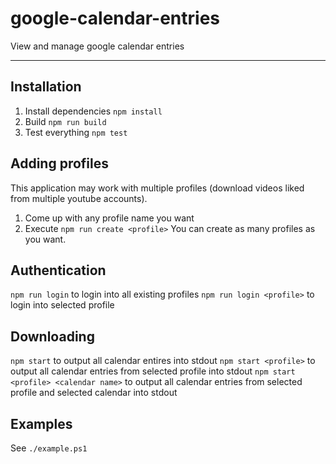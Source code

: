 # google-calendar-entries

View and manage google calendar entries

----

## Installation

1. Install dependencies
`npm install`
1. Build
`npm run build`
1. Test everything
`npm test`

## Adding profiles

This application may work with multiple profiles (download videos liked from multiple youtube accounts).

1. Come up with any profile name you want
1. Execute `npm run create <profile>`
You can create as many profiles as you want.

## Authentication

`npm run login` to login into all existing profiles
`npm run login <profile>` to login into selected profile

## Downloading

`npm start` to output all calendar entires into stdout
`npm start <profile>` to output all calendar entries from selected profile into stdout
`npm start <profile> <calendar name>` to output all calendar entries from selected profile and selected calendar into stdout

## Examples

See `./example.ps1`
